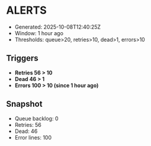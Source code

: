 # ALERTS

- Generated: 2025-10-08T12:40:25Z
- Window: 1 hour ago
- Thresholds: queue>20, retries>10, dead>1, errors>10

## Triggers
- **Retries 56 > 10**
- **Dead 46 > 1**
- **Errors 100 > 10 (since 1 hour ago)**

## Snapshot
- Queue backlog: 0
- Retries: 56
- Dead: 46
- Error lines: 100
